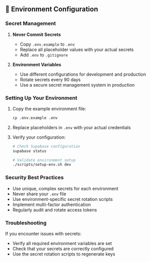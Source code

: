 
## 🔐 Environment Configuration

### Secret Management

1. **Never Commit Secrets**
   - Copy `.env.example` to `.env`
   - Replace all placeholder values with your actual secrets
   - Add `.env` to `.gitignore`

2. **Environment Variables**
   - Use different configurations for development and production
   - Rotate secrets every 90 days
   - Use a secure secret management system in production

### Setting Up Your Environment

1. Copy the example environment file:
   ```bash
   cp .env.example .env
   ```

2. Replace placeholders in `.env` with your actual credentials

3. Verify your configuration:
   ```bash
   # Check Supabase configuration
   supabase status
   
   # Validate environment setup
   ./scripts/setup-env.sh dev
   ```

### Security Best Practices

- Use unique, complex secrets for each environment
- Never share your `.env` file
- Use environment-specific secret rotation scripts
- Implement multi-factor authentication
- Regularly audit and rotate access tokens

### Troubleshooting

If you encounter issues with secrets:
- Verify all required environment variables are set
- Check that your secrets are correctly configured
- Use the secret rotation scripts to regenerate keys

